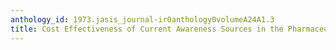 ```yaml
---
anthology_id: 1973.jasis_journal-ir0anthology0volumeA24A1.3
title: Cost Effectiveness of Current Awareness Sources in the Pharmaceutical Industry
---
```

